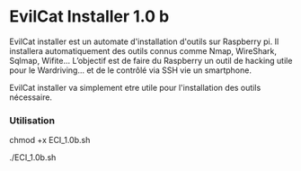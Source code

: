 # EvilCat Installer 1.0 b #

EvilCat installer est un automate d'installation d'outils sur Raspberry pi.
Il installera automatiquement des outils connus comme Nmap, WireShark, Sqlmap, Wifite...
L’objectif est de faire du Raspberry un outil de hacking utile pour le Wardriving... et de le contrôlé via SSH vie un smartphone.

EvilCat installer va simplement etre utile pour l'installation des outils nécessaire.

### Utilisation ###

chmod +x ECI_1.0b.sh

./ECI_1.0b.sh